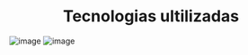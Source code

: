 <h1 style="text-align: center;"> Tecnologias ultilizadas </h1>

![image](https://github.com/user-attachments/assets/0a81be22-9b74-4c00-9280-68f6c00c45f8) ![image](https://github.com/user-attachments/assets/9305efa5-6aa3-4879-8da4-d950827e90a0)

